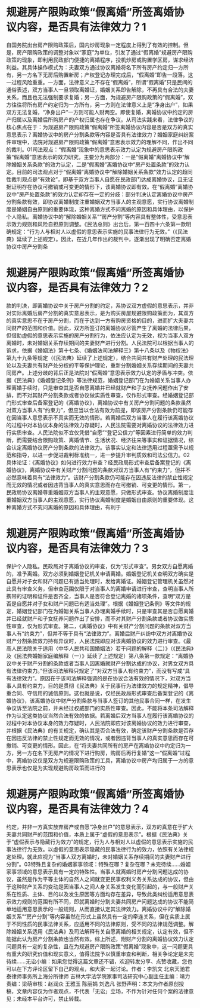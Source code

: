 # 规避房产限购政策“假离婚”所签离婚协议内容，是否具有法律效力？1

自国务院出台房产限购政策后，国内炒房现象一定程度上得到了有效的控制。但是，房产限购政策的调整对象以“家庭”为单位，引发了通过“假离婚”规避房产限购政策的现象，即利用民政部门便捷的离婚程序，投机炒房或购置学区房，谋求经济利益。其具体操作模式为：夫妻双方通过协议离婚将名下所有房产约定归一方所有，另一方名下无房后购置新房；产权登记办理完成后，“假离婚”即告一段落。这一过程风险重重。一方面，法律意义上不存在“假离婚”，所谓“假离婚”只是民间的通俗表述，双方当事人一旦领取离婚证，婚姻关系即告解除，不再具有合法的夫妻关系，而且也无法强制要求复婚；另一方面，为规避房产限购政策的“假离婚”，双方往往将所有房产约定归为一方所有，另一方则在法律意义上是“净身出户”，如果双方无法复婚，“净身出户”一方则可能人财两空。即使复婚，离婚协议中约定的房产归属以及离婚后所购房产的产权归属也存在争议。从司法实践来看，法律争议的核心焦点在于：为规避房产限购政策“假离婚”所签离婚协议内容是否是双方的真实意思表示？离婚协议中的房产分割条款等内容是否具有法律效力？婚姻家庭纠纷案件审理中，法院对规避房产限购政策“假离婚”意思表示效力的理解不同，作出不同的裁判。01司法观点：“假离婚”现象中的意思表示效力认定为规避房产限购政策“假离婚”意思表示的效力研究，主要分为两部分：一是“假离婚”离婚协议中“解除婚姻关系条款”的效力认定，二是“假离婚”离婚协议中“房产处置条款”的效力认定。目前的司法观点对于“假离婚”离婚协议中“解除婚姻关系条款”效力认定的趋同性裁判观点是“有效论”，即基于双方当事人自愿在民政部门达成离婚协议，且无证据证明存在协议可撤销或可变更的情形下，该离婚协议即有效。在“假离婚”离婚协议中“房产处置条款”的效力认定却存在一定的分歧：部分判决认定离婚协议中房产分割条款有效，即协议离婚制度注重婚姻双方当事人的主观意愿，实行协议离婚制度是婚姻自由原则的重要体现，这种离婚方式不问离婚的原因和具体理由，以保护个人隐私。离婚协议中的“解除婚姻关系”“房产分割”等内容具有整体性，受意思表示效力规则和风险自担原则调整。《民法总则》出台后，第一百四十六条第一款明确规定：“行为人与相对人以虚假的意思表示实施的民事法律行为无效。”（《民法典》延续了上述规定）。因此，在近几年作出的裁判中，逐渐出现了明确否定离婚协议中房产分割条

# 规避房产限购政策“假离婚”所签离婚协议内容，是否具有法律效力？2

款的判决，即离婚协议中关于房产分割的约定，系协议双方虚假的意思表示，并非对实际离婚后房产分割的真实意思表示，是为购买房屋规避限购政策而为，其双方的真实意思不在于房产分割，而在于达到一方有购房资格的目的，进而扩大夫妻共同财产的范围和价值。因此，双方所签订的离婚协议尽管产生了离婚的法律后果，但借助虚假的意思表示实施的房产分割行为，依法应认定为无效，视为当事人双方离婚时，未对婚姻关系存续期间的夫妻财产进行分割。人民法院可以根据当事人的诉求，依据《婚姻法》第十七条、《婚姻法司法解释三》第十八条以及《物权法》第九十九条等规定（《民法典》延续了上述规定），结合共同共有财产处理的民法理论以及夫妻共有财产处分权的平等保护理论，重新分割婚姻关系存续期间的夫妻共同房产。上述分歧的背后正是法院对“假离婚”意思表示效力认定的矛盾与冲突。依据《民法典》《婚姻登记条例》等法律规范，婚姻登记部门在为婚姻关系当事人办理离婚手续时，只是审查其是否自愿离婚并已经就财产和子女抚养问题作出了安排，而不对其财产分割条款或者协议做实质性审查，仅作形式审查。经婚姻登记部门形式审查后备案登记的《离婚协议》，离婚协议中有关房产分割问题的条款虽然对双方当事人有“约束力”，但应当以合法有效为前提，即该房产分割条款仍可能存在因当事人意思表示不真实而无效的情形。若离婚后双方当事人在履行该离婚协议的过程中对本协议本身的法律效力存疑时，人民法院需要对离婚协议的法律效力进行实质审查。人民法院似不宜仅凭借“自愿”“登记公信力”等因素进行简单的效力判断，而需要结合限购政策、离婚情节、生活状况、经济往来等事实和证据情况，综合认定离婚协议房产分割条款的法律效力。该事实认定和法律适用过程亟需予以规范和指导，以进一步促进裁判标准统一，进一步提升审判质效和司法公信力。02具体论证：《离婚协议》如何进行效力审查？经民政局形式审查后备案登记的《离婚协议》，离婚协议中有关财产分割问题的条款对双方当事人有“约束力”，但并不必然意味着具有“法律效力”。该财产分割条款仍可能存在因违反法律的禁止性规定而无效的情况或者因违背当事人的真实意思而存在可撤销、可变更的情形。第一，民政局协议离婚尊重婚姻双方当事人的主观意愿，只做形式审查。协议离婚制度注重婚姻双方当事人的主观意愿，实行协议离婚制度是婚姻自由原则的重要体现。这种离婚方式不究问离婚的原因和具体理由，有利于

# 规避房产限购政策“假离婚”所签离婚协议内容，是否具有法律效力？3

保护个人隐私。民政局对于离婚协议的审查，仅为“形式审查”。男女双方自愿离婚的，准予离婚。双方必须到婚姻登记机关申请离婚。婚姻登记机关查明双方确实是自愿并对子女和财产问题已有适当处理时，发给离婚证。婚姻登记管理机关虽然对此具有审查义务，但审查范围仅限于对当事人的离婚申请进行审查，查明当事人所携带的证明和证件是否齐全，当事人是否符合登记离婚的诸项条件，查明“双方是否是自愿并对子女和财产问题已有适当处理”。根据《婚姻登记条例》等文件的规定，婚姻登记部门在为婚姻关系当事人办理离婚手续时，只是审查其是否自愿离婚并已经就财产和子女抚养问题作出了安排，而不对其财产分割条款或者协议做实质性审查，仅为形式审查。第二，《离婚协议》中有关财产分割问题的条款对双方当事人有“约束力”，但并不等于具有“法律效力”。离婚后财产纠纷中双方对离婚协议财产分割条款效力持有异议时，人民法院即应对该离婚协议的效力进行审查。《最高人民法院关于适用〈中华人民共和国婚姻法〉若干问题的解释（二）》（《民法典》及《民法典婚姻家庭编解释（一）》延续了上述规定）第八条第一款规定：“离婚协议中关于财产分割的条款或者当事人因离婚就财产分割达成的协议，对男女双方具有法律约束力。”但该司法解释只规定了“对双方当事人有约束力”，而没有写成“具有法律效力”。原因在于该司法解释强调的是在协议合法有效的情况下，对双方当事人具有约束力，目的是贯彻《民法典》关于民事行为法律效力的规定精神，倡导重合同、守信用的诚信原则。这也就是说，仅经民政局形式审查后备案登记的《离婚协议》，该离婚协议中财产分割条款与当事人签订的其他民事合同一样，在发生争议诉至法院之前，并未经过权威部门的实质性审查。因此，不能将本条司法解释作为认定这类协议当然合法有效的依据。若离婚后双方当事人在履行该离婚协议的过程中对本协议本身的效力存疑时，人民法院即应对该离婚协议的效力进行审查，并根据《民法典》的有关规定，确认其是否合法有效，确定该财产分割条款是否存在因违反法律的禁止性规定而无效的情况，或者因违背当事人的真实意思而存在可撤销、可变更的情形。因此，在“将夫妻共同所有的房产在离婚协议中约定归为一方，另一方在名下无房产的情况下进行购房，购房后再行复婚”这一“假离婚”过程中，离婚协议仅是双方为规避限购政策的工具，离婚协议中房产均归属于一方的意思表示也仅是为实现规避购房政策而进行的

# 规避房产限购政策“假离婚”所签离婚协议内容，是否具有法律效力？4

约定，并非一方真实放弃房产或自愿“净身出户”的意思表示，双方的真意在于扩大夫妻共同财产的范围和价值，本质上属于“虚假的意思表示”。根据《民法典》关于“虚假表示与隐藏行为效力”的规定，行为人与相对人以虚假的意思表示实施的民事法律行为无效。以虚假的意思表示隐藏的民事法律行为的效力，依照有关法律规定处理。就此应视为“当事人双方离婚时，未对婚姻关系存续期间的夫妻财产进行分割”。03特殊且复杂的婚姻家事领域：特殊在哪？复杂在哪？未完待续……婚姻家事领域的意思表示具有一定的特殊性。当事人就离婚时房产分割问题达成的协议，虽然是作为平等主体的自然人之间就变更民事权利义务关系达成的协议，但由于这种财产关系的变动是因当事人之间人身关系发生变化而引起的，与一般财产关系在性质、主体、目的以及发生原因等方面均存在差异，导致此类纠纷适用意思表示效力规则的范围有所不同，即就离婚时分割夫妻共同房产问题达成的协议不能简单地适用意思表示的一般规则，从而直接认定其法律效力。离婚协议中的“解除婚姻关系”“房产分割”等内容虽然在形式上虽然具有一定的牵连关系，但在实质上属于不同性质的民事法律关系，应适用不同的法律原则，受不同的法律规范调整。解除婚姻关系适用《民法典》及司法解释有关自愿离婚的相关规定，认定有效，但不能据此认为房产分割条款也当然有效。综上所述，附财产分割的离婚协议效力认定问题具有一定的复杂性，且在为规避房产限购政策“假离婚”现象中，这一问题更具有重大的研究价值和现实意义，值得法院予以慎重审查和判断，相关争论定是未完待续……无讼小编：如果您觉得这篇文章还不错，欢迎转发分享、点赞收藏，您也可以在下方评论区留下自己的观点，和大家一起讨论。作者：李凯文 北京天驰君泰律师事务所上海分所律师 吉林大学法学院家事司法研究中心副主任主编：靖力责编：梁萌审核：赵润众 王雅玉 陈丽娟 刘逸凡 张野声明：本文为作者原创投稿，文章内容仅为作者观点，不代表「无讼」立场，不作为针对任何个案的法律意见；未经本平台许可，禁止转载。


